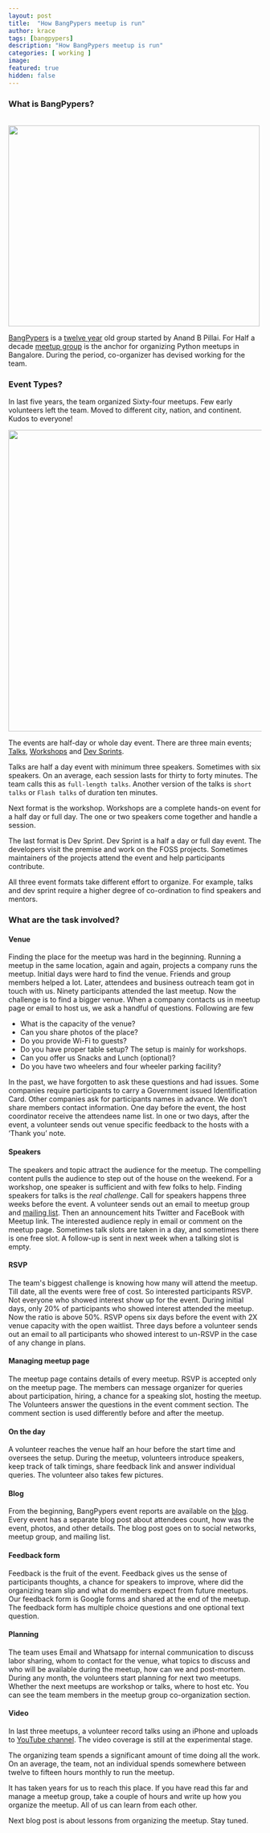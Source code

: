 ```yaml
---
layout: post
title:  "How BangPypers meetup is run"
author: krace
tags: [bangpypers]
description: "How BangPypers meetup is run"
categories: [ working ]
image:
featured: true
hidden: false
---
```



### What is BangPypers?
<br/>

<img src="https://pbs.twimg.com/media/CSECd__UwAAlOl8.jpg" height="400" width="500">

<br/>

[BangPypers](https://www.quora.com/Who-decided-the-name-BangPypers-for-the-Bangalore-Python-User-Group) is a [twelve year](https://www.swaroopch.com/2005/01/22/first-bangalore-python-meetup/) old group started by Anand B Pillai. For Half a decade [meetup group](https://www.meetup.com/BangPypers/) is the anchor for organizing Python meetups in Bangalore. During the period, co-organizer has devised working for the team.

### Event Types?

In last five years, the team organized Sixty-four meetups. Few early volunteers left the team. Moved to different city, nation, and continent. Kudos to everyone!

<img src="https://pbs.twimg.com/media/C7MLfJ4VwAEMdNY.jpg" width="600">

The events are half-day or whole day event. There are three main events; [Talks](https://www.meetup.com/BangPypers/events/238929256/), [Workshops](https://www.meetup.com/BangPypers/events/238052401/) and [Dev Sprints](https://www.meetup.com/BangPypers/events/225059174/).

Talks are half a day event with minimum three speakers. Sometimes with six speakers. On an average, each session lasts for thirty to forty minutes. The team calls this as `full-length talks`. Another version of the talks is `short talks` or `Flash talks` of duration ten minutes.

Next format is the workshop. Workshops are a complete hands-on event for a half day or full day. The one or two speakers come together and handle a session.

The last format is Dev Sprint. Dev Sprint is a half a day or full day event. The developers visit the premise and work on the FOSS projects. Sometimes maintainers of the projects attend the event and help participants contribute.

All three event formats take different effort to organize. For example, talks and dev sprint require a higher degree of co-ordination to find speakers and mentors.

### What are the task involved?

#### Venue

Finding the place for the meetup was hard in the beginning. Running a meetup in the same location, again and again, projects a company runs the meetup. Initial days were hard to find the venue. Friends and group members helped a lot. Later, attendees and business outreach team got in touch with us. Ninety participants attended the last meetup. Now the challenge is to find a bigger venue. When a company contacts us in meetup page or email to host us, we ask a handful of questions. Following are few

- What is the capacity of the venue?
- Can you share photos of the place?
- Do you provide Wi-Fi to guests?
- Do you have proper table setup? The setup is mainly for workshops.
- Can you offer us Snacks and Lunch (optional)?
- Do you have two wheelers and four wheeler parking facility?

In the past, we have forgotten to ask these questions and had issues. Some companies require participants to carry a Government issued Identification Card. Other companies ask for participants names in advance. We don’t share members contact information. One day before the event, the host coordinator receive the attendees name list. In one or two days, after the event, a volunteer sends out venue specific feedback to the hosts with a ‘Thank you’ note.


#### Speakers

The speakers and topic attract the audience for the meetup. The compelling content pulls the audience to step out of the house on the weekend. For a workshop, one speaker is sufficient and with few folks to help. Finding speakers for talks is the *real challenge*. Call for speakers happens three weeks before the event. A volunteer sends out an email to meetup group and [mailing list](https://mail.python.org/mailman/listinfo/bangpypers). Then an announcement hits Twitter and FaceBook with Meetup link. The interested audience reply in email or comment on the meetup page. Sometimes talk slots are taken in a day, and sometimes there is one free slot. A follow-up is sent in next week when a talking slot is empty.

#### RSVP

The team's biggest challenge is knowing how many will attend the meetup. Till date, all the events were free of cost. So interested participants RSVP. Not everyone who showed interest show up for the event. During initial days, only 20% of participants who showed interest attended the meetup. Now the ratio is above 50%. RSVP opens six days before the event with 2X venue capacity with the open waitlist. Three days before a volunteer sends out an email to all participants who showed interest to un-RSVP in the case of any change in plans.

#### Managing meetup page

The meetup page contains details of every meetup. RSVP is accepted only on the meetup page. The members can message organizer for queries about participation, hiring, a chance for a speaking slot, hosting the meetup. The Volunteers answer the questions in the event comment section. The comment section is used differently before and after the meetup.

#### On the day

A volunteer reaches the venue half an hour before the start time and oversees the setup. During the meetup, volunteers introduce speakers, keep track of talk timings, share feedback link and answer individual queries. The volunteer also takes few pictures.

#### Blog

From the beginning, BangPypers event reports are available on the [blog](http://bangalore.python.org.in/). Every event has a separate blog post about attendees count, how was the event, photos, and other details. The blog post goes on to social networks, meetup group, and mailing list.

#### Feedback form

Feedback is the fruit of the event. Feedback gives us the sense of participants thoughts, a chance for speakers to improve, where did the organizing team slip and what do members expect from future meetups. Our feedback form is Google forms and shared at the end of the meetup. The feedback form has multiple choice questions and one optional text question.

#### Planning

The team uses Email and Whatsapp for internal communication to discuss labor sharing, whom to contact for the venue, what topics to discuss and who will be available during the meetup, how can we and post-mortem. During any month, the volunteers start planning for next two meetups. Whether the next meetups are workshop or talks, where to host etc. You can see the team members in the meetup group co-organization section.

#### Video

In last three meetups, a volunteer record talks using an iPhone and uploads to [YouTube channel](https://www.youtube.com/channel/UCIYL-l3N9VLFbqMum40D-1w). The video coverage is still at the experimental stage.


The organizing team spends a significant amount of time doing all the work. On an average, the team, not an individual spends somewhere between twelve to fifteen hours monthly to run the meetup.

It has taken years for us to reach this place. If you have read this far and manage a meetup group, take a couple of hours and write up how you organize the meetup. All of us can learn from each other.

Next blog post is about lessons from organizing the meetup. Stay tuned.

